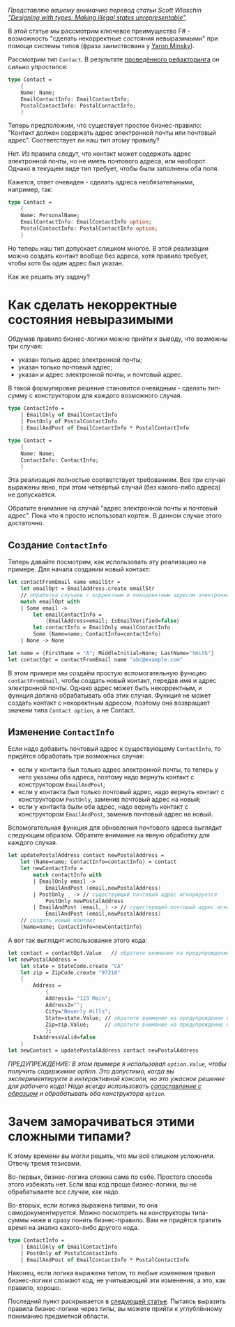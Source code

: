 *Представляю вашему вниманию перевод статьи Scott Wlaschin ["Designing with types: Making illegal states unrepresentable"](https://fsharpforfunandprofit.com/posts/designing-with-types-making-illegal-states-unrepresentable/).*

В этой статье мы рассмотрим ключевое преимущество F# - возможность "сделать некорректные состояния невыразимыми" при помощи системы типов (фраза заимствована у [Yaron Minsky](https://blog.janestreet.com/effective-ml-revisited/)).

Рассмотрим тип `Contact`. В результате [проведённого рефакторинга](https://fsharpforfunandprofit.com/posts/designing-with-types-single-case-dus/) он сильно упростился:

```fsharp
type Contact = 
    {
    Name: Name;
    EmailContactInfo: EmailContactInfo;
    PostalContactInfo: PostalContactInfo;
    }
```

Теперь предположим, что существует простое бизнес-правило: "Контакт должен содержать адрес электронной почты или почтовый адрес". Соответствует ли наш тип этому правилу?

Нет. Из правила следут, что контакт может содержать адрес электронной почты, но не иметь почтового адреса, или наоборот. Однако в текущем виде тип требует, чтобы были заполнены оба поля.

Кажется, ответ очевиден - сделать адреса необязательными, например, так:

```fsharp
type Contact = 
    {
    Name: PersonalName;
    EmailContactInfo: EmailContactInfo option;
    PostalContactInfo: PostalContactInfo option;
    }
```

Но теперь наш тип допускает слишком многое. В этой реализации можно создать контакт вообще без адреса, хотя правило требует, чтобы хотя бы один адрес был указан.

Как же решить эту задачу?
<cut />

# Как сделать некорректные состояния невыразимыми

Обдумав правило бизнес-логики можно прийти к выводу, что возможны три случая:

* указан только адрес электронной почты;
* указан только почтовый адрес;
* указан и адрес электронной почты, и почтовый адрес.

В такой формулировке решение становится очевидным - сделать тип-сумму с конструктором для каждого возможного случая.

```fsharp
type ContactInfo = 
    | EmailOnly of EmailContactInfo
    | PostOnly of PostalContactInfo
    | EmailAndPost of EmailContactInfo * PostalContactInfo

type Contact = 
    {
    Name: Name;
    ContactInfo: ContactInfo;
    }
```

Эта реализация полностью соответствует требованиям. Все три случая выражены явно, при этом четвёртый случай (без какого-либо адреса) не допускается.

Обратите внимание на случай "адрес электронной почты и почтовый адрес". Пока что я просто использовал кортеж. В данном случае этого достаточно.

## Создание `ContactInfo`

Теперь давайте посмотрим, как использовать эту реализацию на примере. Для начала созданим новый контакт:

```fsharp
let contactFromEmail name emailStr = 
    let emailOpt = EmailAddress.create emailStr
    // обработка случаев с корректным и некорректным адресом электронной почты
    match emailOpt with
    | Some email -> 
        let emailContactInfo = 
            {EmailAddress=email; IsEmailVerified=false}
        let contactInfo = EmailOnly emailContactInfo 
        Some {Name=name; ContactInfo=contactInfo}
    | None -> None

let name = {FirstName = "A"; MiddleInitial=None; LastName="Smith"}
let contactOpt = contactFromEmail name "abc@example.com"
```

В этом примере мы создаём простую вспомогательную функцию `contactFromEmail`, чтобы создать новый контакт, передав имя и адрес электронной почты. Однако адрес может быть некорректным, и функция должна обрабатывать оба этих случая. Функция не может создать контакт с некоректным адресом, поэтому она возвращает значени типа `Contact option`, а не Contact.

## Изменение `ContactInfo`

Если надо добавить почтовый адрес к существующему `ContactInfo`, то придётся обработать три возможных случая:

* если у контакта был только адрес электронной почты, то теперь у него указаны оба адреса, поэтому надо вернуть контакт с конструктором `EmailAndPost`;
* если у контакта был только почтовый адрес, надо вернуть контакт с конструктором `PostOnly`, заменив почтовый адрес на новый;
* если у контакта были оба адрес, надо вернуть контакт с конструктором `EmailAndPost`, заменив почтовый адрес на новый.

Вспомогательная функция для обновления почтового адреса выглядит следующим образом. Обратите внимание на явную обработку для каждого случая.

```fsharp
let updatePostalAddress contact newPostalAddress = 
    let {Name=name; ContactInfo=contactInfo} = contact
    let newContactInfo =
        match contactInfo with
        | EmailOnly email ->
            EmailAndPost (email,newPostalAddress) 
        | PostOnly _ -> // существующий почтовый адрес игнорируется
            PostOnly newPostalAddress 
        | EmailAndPost (email,_) -> // существующий почтовый адрес игнорируется
            EmailAndPost (email,newPostalAddress) 
    // создать новый контакт
    {Name=name; ContactInfo=newContactInfo}
```

А вот так выглядит использование этого кода:

```fsharp
let contact = contactOpt.Value   // обратите внимание на предупреждение касательно option.Value ниже
let newPostalAddress = 
    let state = StateCode.create "CA"
    let zip = ZipCode.create "97210"
    {   
        Address = 
            {
            Address1= "123 Main";
            Address2="";
            City="Beverly Hills";
            State=state.Value; // обратите внимание на предупреждение касательно option.Value ниже
            Zip=zip.Value;     // обратите внимание на предупреждение касательно option.Value ниже
            }; 
        IsAddressValid=false
    }
let newContact = updatePostalAddress contact newPostalAddress
```

*ПРЕДУПРЕЖДЕНИЕ: В этом примере я использовал `option.Value`, чтобы получить содержимое option. Это допустимо, когда вы экспериментируете в интерактивной консоли, но это ужасное решение для рабочего кода! Надо всегда использовать [сопоставление с образцом](https://docs.microsoft.com/ru-ru/dotnet/fsharp/language-reference/pattern-matching) и обрабатывать оба конструктора `option`.*

# Зачем заморачиваться этими сложными типами?

К этому времени вы могли решить, что мы всё слишком усложнили. Отвечу тремя тезисами.

Во-первых, бизнес-логика сложна сама по себе. Простого способа этого избежать нет. Если ваш код проще бизнес-логики, вы не обрабатываете все случаи, как надо.

Во-вторых, если логика выражена типами, то она самодокументируется. Можно посмотреть на конструкторы типа-суммы ниже и сразу понять бизнес-правило. Вам не придётся тратить время на анализ какого-либо другого кода.

```fsharp
type ContactInfo = 
    | EmailOnly of EmailContactInfo
    | PostOnly of PostalContactInfo
    | EmailAndPost of EmailContactInfo * PostalContactInfo
```

Наконец, если логика выражена типом, то любые изменения правил бизнес-логики сломают код, не учитывающий эти изменения, а это, как правило, хорошо.

Последний пункт раскрывается в [следующей статье](https://fsharpforfunandprofit.com/posts/designing-with-types-discovering-the-domain/). Пытаясь выразить правила бизнес-логики через типы, вы можете прийти к углублённому пониманию предметной области.
